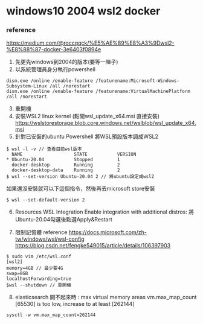 # windows10 2004 wsl2 docker


### reference
https://medium.com/@roccqqck/%E5%AE%89%E8%A3%9Dwsl2-%E8%88%87-docker-3e6403f0894e

1. 先更先windows到2004的版本(要等一陣子)
2. 以系統管理員身分執行powershell
```
dism.exe /online /enable-feature /featurename:Microsoft-Windows-Subsystem-Linux /all /norestart
dism.exe /online /enable-feature /featurename:VirtualMachinePlatform /all /norestart
```
3. 重開機
4. 安裝WSL2 linux kernel (點開wsl_update_x64.msi 直接安裝)
https://wslstorestorage.blob.core.windows.net/wslblob/wsl_update_x64.msi
5. 針對已安裝的ubuntu
Powershell 將WSL預設版本調成WSL2
```
$ wsl -l -v // 查看目前wsl版本
  NAME                   STATE           VERSION
* Ubuntu-20.04           Stopped         1
  docker-desktop         Running         2
  docker-desktop-data    Running         2
$ wsl --set-version Ubuntu-20.04 2 // 將ubuntu設定成wsl2
```
如果還沒安裝就可以下這個指令，然後再去microsoft store安裝
```
$ wsl --set-default-version 2
```

6. Resources WSL Integration
Enable integration with additional distros:
將Ubuntu-20.04勾選後點選Apply&Restart

7. 限制記憶體
reference
https://docs.microsoft.com/zh-tw/windows/wsl/wsl-config
https://blog.csdn.net/fengke549015/article/details/106397903
```
$ sudo vim /etc/wsl.conf
[wsl2]
memory=4GB // 最少要4G
swap=8GB
localhostForwarding=true
$wsl --shutdown // 重開機
```

8. elasticsearch 開不起來時
: max virtual memory areas vm.max_map_count [65530] is too low, increase to at least [262144]
```
sysctl -w vm.max_map_count=262144
```